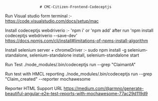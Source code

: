 					# CMC-Citizen-Frontend-Codeceptjs

Run Visual studio form terminal :- 		https://code.visualstudio.com/docs/setup/mac 

Install codeceptjs webdriverio :- 		'npm i' or 'npm add' after run 'npm install codeceptjs webdriverio --save-dev'
						https://docs.npmjs.com/cli/install#limitations-of-npms-install-algorithm

Install selenium server + chromeDriver	:- 	 sudo npm install -g selenium-standalone, 
                                        	 selenium-standalone install, 
                                         	 selenium-standalone start
						 
Run Test					./node_modules/.bin/codeceptjs run --grep "ClaimantA"

Run test with HMCL reporting                   ./node_modules/.bin/codeceptjs run --grep "Claim_created" --reporter mochawesome

Reporter HTML Support URL  		https://medium.com/@armno/generate-beautiful-angular-e2e-test-reports-with-mochawesome-77ac29d119d9
